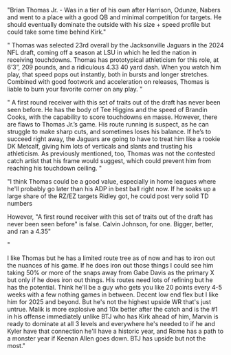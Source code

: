 "Brian Thomas Jr. - Was in a tier of his own after Harrison, Odunze, Nabers and went to a place with a good QB and minimal competition for targets. He should eventually dominate the outside with his size + speed profile but could take some time behind Kirk."

" Thomas was selected 23rd overall by the Jacksonville Jaguars in the 2024 NFL draft, coming off a season at LSU in which he led the nation in receiving touchdowns. Thomas has prototypical athleticism for this role, at 6’3”, 209 pounds, and a ridiculous 4.33 40 yard dash. When you watch him play, that speed pops out instantly, both in bursts and longer stretches. Combined with good footwork and acceleration on releases, Thomas is liable to burn your favorite corner on any play. "

" A first round receiver with this set of traits out of the draft has never been seen before. He has the body of Tee Higgins and the speed of Brandin Cooks, with the capability to score touchdowns en masse. However, there are flaws to Thomas Jr.’s game. His route running is suspect, as he can struggle to make sharp cuts, and sometimes loses his balance. If he’s to succeed right away, the Jaguars are going to have to treat him like a rookie DK Metcalf, giving him lots of verticals and slants and trusting his athleticism. As previously mentioned, too, Thomas was not the contested catch artist that his frame would suggest, which could prevent him from reaching his touchdown ceiling. "

"I think Thomas could be a good value, especially in home leagues where he'll probably go later than his ADP in best ball right now. If he soaks up a large share of the RZ/EZ targets Ridley got, he could post very solid TD numbers

However, "A first round receiver with this set of traits out of the draft has never been seen before" is false. Calvin Johnson, for one. Bigger, better, and ran a 4.35"

"

I like Thomas but he has a limited route tree as of now and has to iron out the nuances of his game. If he does iron out those things I could see him taking 50% or more of the snaps away from Gabe Davis as the primary X but only if he does iron out things. His routes need lots of refining but he has the potential. Think he'll be a guy who gets you like 20 points every 4-5 weeks with a few nothing games in between. Decent low end flex but I like him for 2025 and beyond. But he's not the highest upside WR that's just untrue. Malik is more explosive and 10x better after the catch and is the #1 in his offense immediately unlike BTJ who has Kirk ahead of him, Marvin is ready to dominate at all 3 levels and everywhere he's needed to if he and Kyler have that connection he'll have a historic year, and Rome has a path to a monster year if Keenan Allen goes down. BTJ has upside but not the most."